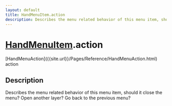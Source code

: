 ```yaml
---
layout: default
title: HandMenuItem.action
description: Describes the menu related behavior of this menu item, should it close the menu? Open another layer? Go back to the previous menu?
---
```

# [HandMenuItem]({{site.url}}/Pages/Reference/HandMenuItem.html).action

<div class='signature' markdown='1'>
[HandMenuAction]({{site.url}}/Pages/Reference/HandMenuAction.html) action
</div>

## Description
Describes the menu related behavior of this menu item,
should it close the menu? Open another layer? Go back to the
previous menu?

